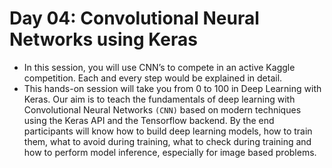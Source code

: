 # Day 04: Convolutional Neural Networks using Keras

- In this session, you will use CNN’s to compete in an active Kaggle competition. Each and every step would be explained in detail.
- This hands-on session will take you from 0 to 100 in Deep Learning with Keras.
Our aim is to teach the fundamentals of deep learning with Convolutional Neural Networks `(CNN)`
based on modern techniques using the Keras API and the Tensorflow backend.
By the end participants will know how to build deep learning models, how to train them,
what to avoid during training, what to check during training and how to perform model inference,
especially for image based problems.
